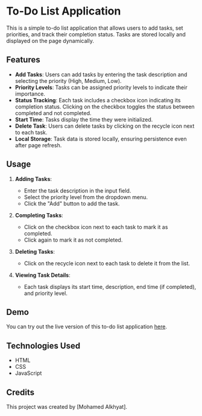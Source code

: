 # To-Do List Application

This is a simple to-do list application that allows users to add tasks, set priorities, and track their completion status. Tasks are stored locally and displayed on the page dynamically.

## Features

- **Add Tasks**: Users can add tasks by entering the task description and selecting the priority (High, Medium, Low).
- **Priority Levels**: Tasks can be assigned priority levels to indicate their importance.
- **Status Tracking**: Each task includes a checkbox icon indicating its completion status. Clicking on the checkbox toggles the status between completed and not completed.
- **Start Time**: Tasks display the time they were initialized.
- **Delete Task**: Users can delete tasks by clicking on the recycle icon next to each task.
- **Local Storage**: Task data is stored locally, ensuring persistence even after page refresh.

## Usage

1. **Adding Tasks**:
   - Enter the task description in the input field.
   - Select the priority level from the dropdown menu.
   - Click the "Add" button to add the task.

2. **Completing Tasks**:
   - Click on the checkbox icon next to each task to mark it as completed.
   - Click again to mark it as not completed.

3. **Deleting Tasks**:
   - Click on the recycle icon next to each task to delete it from the list.

4. **Viewing Task Details**:
   - Each task displays its start time, description, end time (if completed), and priority level.

## Demo

You can try out the live version of this to-do list application [here](https://to-do-list-fe9db.web.app/).

## Technologies Used

- HTML
- CSS
- JavaScript

## Credits

This project was created by [Mohamed Alkhyat].
